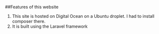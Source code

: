 
##Features of this website

1. This site is hosted on Digital Ocean on a Ubuntu droplet. I had to install composer there.
2. It is built using the Laravel framework
